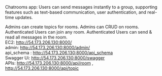 Chatrooms app: Users can send messages instantly to a group, supporting features such as text-based communication, user authentication, and real-time updates.

Admins can create topics for rooms.
Admins can CRUD on rooms.
Authenticated Users can join any room.
Authenticated Users can send & read all messages in the room.        
EC2: http://54.173.206.130:8000/     
admin: http://54.173.206.130:8000/admin/         
api_schema : http://54.173.206.130:8000/api_schema         
Swagger Ui: http://54.173.206.130:8000/swagger         
APIs:
http://54.173.206.130:8000/api/room ,
http://54.173.206.130:8000/api/topic

